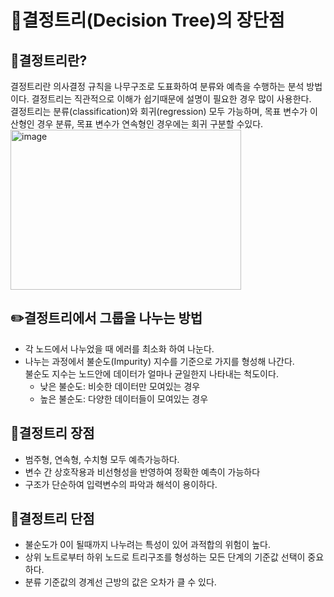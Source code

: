 # :deciduous_tree:결정트리(Decision Tree)의 장단점

## :mag_right:결정트리란?
결정트리란 의사결정 규칙을 나무구조로 도표화하여 분류와 예측을 수행하는 분석 방법이다. 결정트리는 직관적으로 이해가 쉽기때문에 설명이 필요한 경우 많이 사용한다.  
결정트리는 분류(classification)와 회귀(regression) 모두 가능하며, 목표 변수가 이산형인 경우 분류, 목표 변수가 연속형인 경우에는 회귀 구분할 수있다.   
<img width="369" height="256" alt="image" src="https://github.com/user-attachments/assets/307b27f7-7335-4af0-a73c-b8a1551e17fc" />

## :pencil2:결정트리에서 그룹을 나누는 방법
- 각 노드에서 나누었을 때 에러를 최소화 하여 나눈다.  
- 나누는 과정에서 불순도(Impurity) 지수를 기준으로 가지를 형성해 나간다.  
  불순도 지수는 노드안에 데이터가 얼마나 균일한지 나타내는 척도이다.
    - 낮은 불순도: 비슷한 데이터만 모여있는 경우
    - 높은 불순도: 다양한 데이터들이 모여있는 경우

## :green_book:결정트리 장점
- 범주형, 연속형, 수치형 모두 예측가능하다.
- 변수 간 상호작용과 비선형성을 반영하여 정확한 예측이 가능하다
- 구조가 단순하여 입력변수의 파악과 해석이 용이하다.

## :closed_book:결정트리 단점
- 불순도가 0이 될때까지 나누려는 특성이 있어 과적합의 위험이 높다.
- 상위 노트로부터 하위 노드로 트리구조를 형성하는 모든 단계의 기준값 선택이 중요하다.
- 분류 기준값의 경계선 근방의 값은 오차가 클 수 있다.
